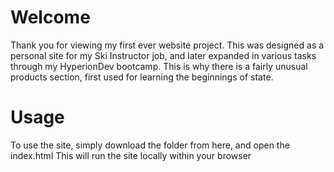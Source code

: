 # Welcome
Thank you for viewing my first ever website project. This was designed as a personal site for my Ski Instructor job, and later expanded in various tasks through my HyperionDev
bootcamp. This is why there is a fairly unusual products section, first used for learning the beginnings of state.

# Usage
To use the site, simply download the folder from here, and open the index.html
This will run the site locally within your browser
